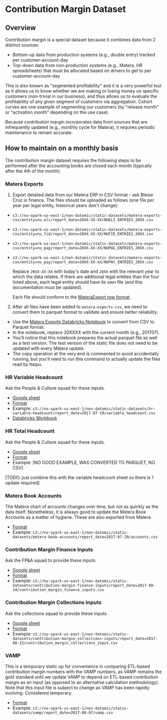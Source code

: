 # Contribution Margin Dataset

## Overview

Contribution margin is a special dataset because it combines data from 2 distinct sources:
* Bottom-up data from production systems (e.g., double entry) tracked per customer-account-day
* Top-down data from non-production systems (e.g., Matera, HR spreadsheets) that must be allocated based on drivers to get to per customer-account-day

This is also known as "segmented profitability" and it is a very powerful tool as it allows us to know whether we are making or losing money on specific customers (non-trivial in our business), and thus allows us to evaluate the profitability of any given segment of customers via aggregation.  Cohort curves are one example of segmenting our customers (by "release month" or "activation month" depending on the use case).

Because contribution margin incorporates data from sources that are infrequently updated (e.g., monthly cycle for Matera), it requires periodic maintenance to remain accurate.


## How to maintain on a monthly basis

The contribution margin dataset requires the following steps to be performed after the accounting books are closed each month (typically after the 4th of the month).


### Matera Exports

1) Export detailed data from our Matera ERP in CSV format - ask Bleise Cruz in finance.  The files should be uploaded as follows (one file per year per legal entity, historical years don't change):
* `s3://nu-spark-us-east-1/non-datomic/static-datasets/matera-exports-csv/entity=nu_eli/report_date=20XX-XX-XX/NUELI_ENTRIES_20XX.csv`
* `s3://nu-spark-us-east-1/non-datomic/static-datasets/matera-exports-csv/entity=nu_fid/report_date=20XX-XX-XX/NUFID_ENTRIES_20XX.csv`
* `s3://nu-spark-us-east-1/non-datomic/static-datasets/matera-exports-csv/entity=nu_pag/report_date=20XX-XX-XX/NUPAG_ENTRIES_20XX.csv`
* `s3://nu-spark-us-east-1/non-datomic/static-datasets/matera-exports-csv/entity=nu_pay/report_date=20XX-XX-XX/NUPAY_ENTRIES_20XX.csv`

  Replace `20XX-XX-XX` with today's date and `20XX` with the relevant year to which the data relates.  If there are additional legal entities than the four listed above, each legal entity should have its own file (and this documentation must be updated).

  Each file should conform to the [MateraExport row format](https://github.com/nubank/itaipu/blob/master/src/main/scala/etl/static/package.scala#L28).

2) After all files have been added to `matera-exports-csv`, we need to convert them to parquet format to validate and ensure better reliability.
  * Use the [Matera Exports Databricks Notebook](https://nubank.cloud.databricks.com/#notebook/102350) to convert from CSV to Parquet format.  
  * In the notebook, replace 20XXXX with the current month (e.g., 201707).  
  * You'll notice that this notebook prepares the actual parquet file as well as a test version.  The test version of the static file does not need to be updated with every Matera update.  
  * The copy operation at the very end is commented to avoid accidentally running, but you'll need to run this command to actually update the files read by Itaipu.


### HR Variable Headcount

Ask the People & Culture squad for these inputs.

  * [Google sheet](https://docs.google.com/spreadsheets/d/17tDi9mdhn1cRH0PxpY6tvYi3LRkUZbfCEY6jX9AaTko)
  * [Format](https://github.com/nubank/itaipu/blob/master/src/main/scala/etl/static/package.scala#L60)
  * Example: `s3://nu-spark-us-east-1/non-datomic/static-datasets/hr-variable-headcount/report_date=2017-07-19/variable_headcount.csv`
  * [Databricks Workbook](https://nubank.cloud.databricks.com/#notebook/91349)


### HR Total Headcount

Ask the People & Culture squad for these inputs.

  * [Google sheet](https://docs.google.com/spreadsheets/d/17tDi9mdhn1cRH0PxpY6tvYi3LRkUZbfCEY6jX9AaTko)
  * [Format](https://github.com/nubank/itaipu/blob/master/src/main/scala/etl/static/package.scala#L67)
  * Example: [NO GOOD EXAMPLE, WAS CONVERTED TO PARQUET, NO CSV]

[TODO: just combine this with the variable headcount sheet so there is 1 update required]


### Matera Book Accounts

The Matera chart of accounts changes over time, but not as quickly as the data itself.  Nonetheless, it is always good to update the Matera Book Accounts as a matter of hygiene.  These are also exported from Matera.

  * [Format](https://github.com/nubank/itaipu/blob/master/src/main/scala/etl/static/package.scala#L69)
  * Example: `s3://nu-spark-us-east-1/non-datomic/static-datasets/matera-book-accounts/report_date=2017-07-20/accounts.csv`


### Contribution Margin Finance Inputs

Ask the FP&A squad to provide these inputs.

  * [Google sheet](https://docs.google.com/spreadsheets/d/17tDi9mdhn1cRH0PxpY6tvYi3LRkUZbfCEY6jX9AaTko)
  * [Format](https://github.com/nubank/itaipu/blob/master/src/main/scala/etl/static/package.scala#L234)
  * Example: `s3://nu-spark-us-east-1/non-datomic/static-datasets/contribution-margin-finance-inputs/report_date=2017-08-14/contribution_margin_finance_inputs.csv`


### Contribution Margin Collections Inputs

Ask the collections squad to provide these inputs.

  * [Google sheet](https://docs.google.com/spreadsheets/d/17tDi9mdhn1cRH0PxpY6tvYi3LRkUZbfCEY6jX9AaTko)
  * [Format](https://github.com/nubank/itaipu/blob/master/src/main/scala/etl/static/package.scala#L230)
  * Example: `s3://nu-spark-us-east-1/non-datomic/static-datasets/contribution-margin-collections-inputs/report_date=2017-08-15/contribution_margin_collections_input.csv`


### VAMP

This is a temporary static op for convenience in comparing ETL-based contribution margin numbers with the VAMP numbers, as VAMP remains the gold standard until we update VAMP to depend on ETL-based contribution margin as an input (as opposed to an alternative calculation methodology).  Note that this input file is subject to change as VAMP has been rapidly evolving.  Considered temporary.

  * [Format](https://github.com/nubank/itaipu/blob/master/src/main/scala/etl/static/package.scala#L83)
  * Example: `s3://nu-spark-us-east-1/non-datomic/static-datasets/vamp/report_date=2017-08-07/vamp.csv`
